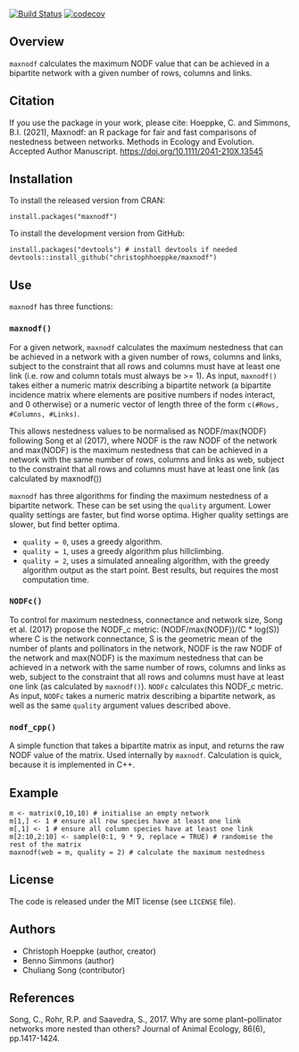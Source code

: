 
<!-- README.md is generated from README.Rmd. Please edit that file -->

[![Build
Status](https://travis-ci.org/christophhoeppke/maxnodf.svg?branch=master)](https://travis-ci.org/christophhoeppke/maxnodf)
[![codecov](https://codecov.io/gh/christophhoeppke/maxnodf/branch/master/graph/badge.svg)](https://codecov.io/gh/christophhoeppke/maxnodf)

Overview
--------

`maxnodf` calculates the maximum NODF value that can be achieved in a
bipartite network with a given number of rows, columns and links.

Citation
--------

If you use the package in your work, please cite: Hoeppke, C. and
Simmons, B.I. (2021), Maxnodf: an R package for fair and fast
comparisons of nestedness between networks. Methods in Ecology and
Evolution. Accepted Author Manuscript.
<a href="https://doi.org/10.1111/2041-210X.13545" class="uri">https://doi.org/10.1111/2041-210X.13545</a>

Installation
------------

To install the released version from CRAN:

    install.packages("maxnodf")

To install the development version from GitHub:

    install.packages("devtools") # install devtools if needed
    devtools::install_github("christophhoeppke/maxnodf")

Use
---

`maxnodf` has three functions:

### `maxnodf()`

For a given network, `maxnodf` calculates the maximum nestedness that
can be achieved in a network with a given number of rows, columns and
links, subject to the constraint that all rows and columns must have at
least one link (i.e. row and column totals must always be &gt;= 1). As
input, `maxnodf()` takes either a numeric matrix describing a bipartite
network (a bipartite incidence matrix where elements are positive
numbers if nodes interact, and 0 otherwise) or a numeric vector of
length three of the form `c(#Rows, #Columns, #Links)`.

This allows nestedness values to be normalised as NODF/max(NODF)
following Song et al (2017), where NODF is the raw NODF of the network
and max(NODF) is the maximum nestedness that can be achieved in a
network with the same number of rows, columns and links as web, subject
to the constraint that all rows and columns must have at least one link
(as calculated by maxnodf())

`maxnodf` has three algorithms for finding the maximum nestedness of a
bipartite network. These can be set using the `quality` argument. Lower
quality settings are faster, but find worse optima. Higher quality
settings are slower, but find better optima.

-   `quality = 0`, uses a greedy algorithm.
-   `quality = 1`, uses a greedy algorithm plus hillclimbing.
-   `quality = 2`, uses a simulated annealing algorithm, with the greedy
    algorithm output as the start point. Best results, but requires the
    most computation time.

### `NODFc()`

To control for maximum nestedness, connectance and network size, Song et
al. (2017) propose the NODF\_c metric: (NODF/max(NODF))/(C \* log(S))
where C is the network connectance, S is the geometric mean of the
number of plants and pollinators in the network, NODF is the raw NODF of
the network and max(NODF) is the maximum nestedness that can be achieved
in a network with the same number of rows, columns and links as web,
subject to the constraint that all rows and columns must have at least
one link (as calculated by `maxnodf()`). `NODFc` calculates this NODF\_c
metric. As input, `NODFc` takes a numeric matrix describing a bipartite
network, as well as the same `quality` argument values described above.

### `nodf_cpp()`

A simple function that takes a bipartite matrix as input, and returns
the raw NODF value of the matrix. Used internally by `maxnodf`.
Calculation is quick, because it is implemented in C++.

Example
-------

    m <- matrix(0,10,10) # initialise an empty network
    m[1,] <- 1 # ensure all row species have at least one link
    m[,1] <- 1 # ensure all column species have at least one link
    m[2:10,2:10] <- sample(0:1, 9 * 9, replace = TRUE) # randomise the rest of the matrix
    maxnodf(web = m, quality = 2) # calculate the maximum nestedness

License
-------

The code is released under the MIT license (see `LICENSE` file).

Authors
--------
- Christoph Hoeppke (author, creator)
- Benno Simmons (author)
- Chuliang Song (contributor)

References
----------

Song, C., Rohr, R.P. and Saavedra, S., 2017. Why are some
plant–pollinator networks more nested than others? Journal of Animal
Ecology, 86(6), pp.1417-1424.
